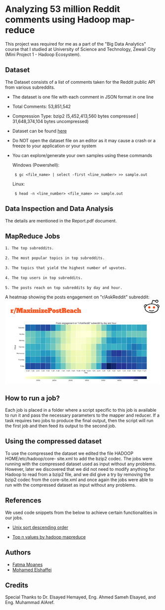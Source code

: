 
# Analyzing 53 million Reddit comments using Hadoop map-reduce

This project was required for me as a part of the "Big Data Analytics" course that I studied at University of Science and Technology, Zewail City (Mini Project 1 - Hadoop Ecosystem).
## Dataset
The Dataset consists of a list of comments taken for the Reddit public API from various subreddits. 
- The dataset is one file with each comment in JSON format in one line
- Total Comments: 53,851,542 
- Compression Type: bzip2 (5,452,413,560 bytes compressed | 31,648,374,104 bytes uncompressed) 
- Dataset can be found [here](https://drive.google.com/file/d/1-D_uHkn37M5ptWVQl8a5-q8NBv9jaLWr/view?usp=sharing) 
- Do NOT open the dataset file on an editor as it may cause a crash or a freeze to your application or your system 
- You can explore/generate your own samples using these commands

    Windows (Powershell): 

       $ gc <file_name> | select -first <line_number> >> sample.out

    Linux: 
    
       $ head -n <line_number> <file_name> >> sample.out


## Data Inspection and Data Analysis
The details are mentioned in the Report.pdf document.
## MapReduce Jobs

    1. The top subreddits.

    2. The most popular topics in top subreddits.

    3. The topics that yield the highest number of upvotes.

    4. The top users in top subreddits.

    5. The posts reach on top subreddits by day and hour.
    
A heatmap showing the posts engagement on "r/AskReddit" subreddit:
![A heatmap showing the posts engagement on "r/AskReddit" subreddit](post_reach.PNG)


## How to run a job?

Each job is placed in a folder where a script specific to this job is available to run
it and pass the necessary parameters to the mapper and reducer. If a task requires
two jobs to produce the final output, then the script will run the first job and then
feed its output to the second job.
## Using the compressed dataset

To use the compressed the dataset we edited the file HADOOP HOME/etc/hadoop/core-
site.xml to add the bzip2 codec. The jobs were running with the compressed dataset
used as input without any problems. However, later we discovered that we did not
need to modify anything for Hadoop to read from a bzip2 file, and we did give a try
by removing the bzip2 codec from the core-site.xml and once again the jobs were
able to run with the compressed dataset as input without any problems.
## References

We used code snippets from the below to achieve certain functionalities in our jobs.

- [Unix sort descending order](https://stackoverflow.com/questions/11957845/unix-sort-descending-order)

- [Top n values by hadoop mapreduce](https://stackoverflow.com/questions/20583211/top-n-values-by-hadoop-map-reduce-code)
## Authors

- [Fatma Moanes](https://github.com/Fatma-Moanes)
- [Mohamed Elshaffei](https://github.com/mo-shaffei)

## Credits
Special Thanks to Dr. Elsayed Hemayed, Eng. Ahmed Sameh Elsayed, and Eng. Muhammad AlAref.
